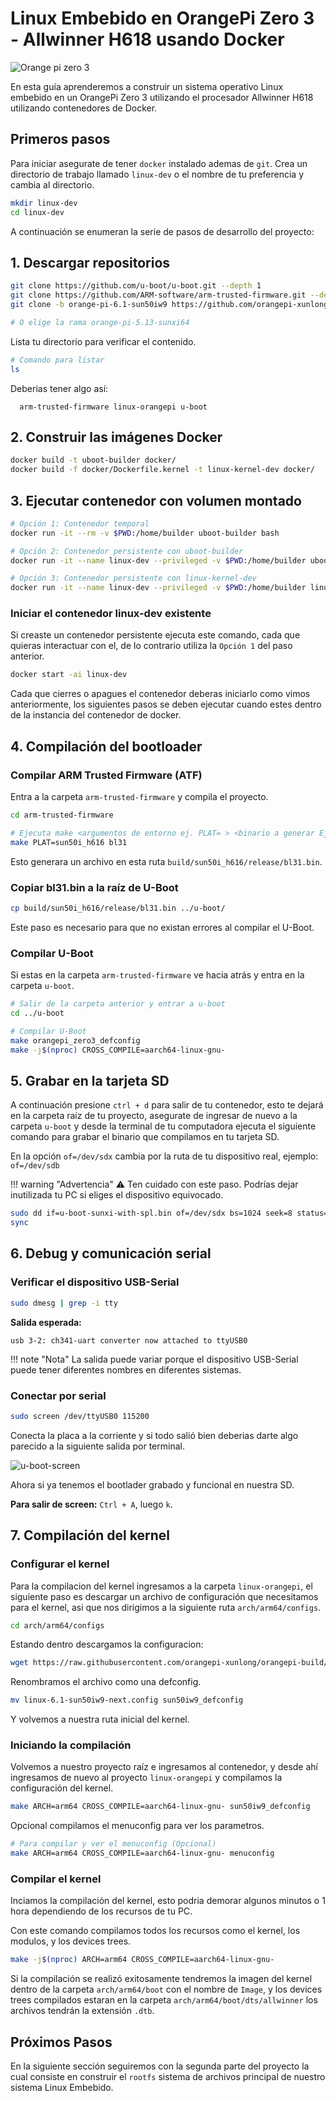 # Linux Embebido en OrangePi Zero 3 - Allwinner H618 usando Docker

![Orange pi zero 3](../../assets/orangepi-z3/orangepi-zero3.png)

En esta guía aprenderemos a construir un sistema operativo Linux embebido en un OrangePi Zero 3 utilizando el procesador Allwinner H618 utilizando contenedores de Docker.


## Primeros pasos

Para iniciar asegurate de tener `docker` instalado ademas de `git`.
Crea un directorio de trabajo llamado `linux-dev` o el nombre de tu preferencia y cambia al directorio.

```bash
mkdir linux-dev
cd linux-dev
```


A continuación se enumeran la serie de pasos de desarrollo del proyecto:

## 1. Descargar repositorios

```bash
git clone https://github.com/u-boot/u-boot.git --depth 1
git clone https://github.com/ARM-software/arm-trusted-firmware.git --depth 1
git clone -b orange-pi-6.1-sun50iw9 https://github.com/orangepi-xunlong/linux-orangepi.git --depth 1

# O elige la rama orange-pi-5.13-sunxi64
```

Lista tu directorio para verificar el contenido.
```bash
# Comando para listar
ls
```

Deberias tener algo así:

```
  arm-trusted-firmware linux-orangepi u-boot
```
## 2. Construir las imágenes Docker

```bash
docker build -t uboot-builder docker/
docker build -f docker/Dockerfile.kernel -t linux-kernel-dev docker/
```

## 3. Ejecutar contenedor con volumen montado

```bash
# Opción 1: Contenedor temporal
docker run -it --rm -v $PWD:/home/builder uboot-builder bash

# Opción 2: Contenedor persistente con uboot-builder
docker run -it --name linux-dev --privileged -v $PWD:/home/builder uboot-builder bash

# Opción 3: Contenedor persistente con linux-kernel-dev
docker run -it --name linux-dev --privileged -v $PWD:/home/builder linux-kernel-dev bash
```

### Iniciar el contenedor linux-dev existente

Si creaste un contenedor persistente ejecuta este comando, cada que quieras interactuar con el, de lo contrario utiliza la `Opción 1` del paso anterior.

```bash
docker start -ai linux-dev
```

Cada que cierres o apagues el contenedor deberas iniciarlo como vimos anteriormente, los siguientes pasos se deben ejecutar cuando estes dentro de la instancia del contenedor de docker.

## 4. Compilación del bootloader

### Compilar ARM Trusted Firmware (ATF)

Entra a la carpeta `arm-trusted-firmware` y compila el proyecto.

```bash
cd arm-trusted-firmware

# Ejecuta make <argumentos de entorno ej. PLAT= > <binario a generar Ej. bl13>
make PLAT=sun50i_h616 bl31
```

Esto generara un archivo en esta ruta `build/sun50i_h616/release/bl31.bin`.

### Copiar bl31.bin a la raíz de U-Boot

```bash
cp build/sun50i_h616/release/bl31.bin ../u-boot/
```

Este paso es necesario para que no existan errores al compilar el U-Boot.

### Compilar U-Boot

Si estas en la carpeta `arm-trusted-firmware` ve hacia atrás y entra en la carpeta `u-boot`.

```bash
# Salir de la carpeta anterior y entrar a u-boot
cd ../u-boot

# Compilar U-Boot
make orangepi_zero3_defconfig
make -j$(nproc) CROSS_COMPILE=aarch64-linux-gnu-
```

## 5. Grabar en la tarjeta SD

A continuación presione `ctrl + d` para salir de tu contenedor, esto te dejará en la carpeta raíz de tu proyecto, asegurate de ingresar de nuevo a la carpeta `u-boot` y desde la terminal de tu computadora ejecuta el siguiente comando para grabar el binario que compilamos en tu tarjeta SD.

En la opción `of=/dev/sdx` cambia por la ruta de tu dispositivo real, ejemplo: `of=/dev/sdb`


!!! warning "Advertencia"
    ⚠️ Ten cuidado con este paso. Podrías dejar inutilizada tu PC si eliges el dispositivo equivocado.


```bash
sudo dd if=u-boot-sunxi-with-spl.bin of=/dev/sdx bs=1024 seek=8 status=progress
sync
```

## 6. Debug y comunicación serial

### Verificar el dispositivo USB-Serial

```bash
sudo dmesg | grep -i tty
```

**Salida esperada:**

```
usb 3-2: ch341-uart converter now attached to ttyUSB0
```
!!! note "Nota"
    La salida puede variar porque el dispositivo USB-Serial puede tener diferentes nombres en diferentes sistemas.

### Conectar por serial

```bash
sudo screen /dev/ttyUSB0 115200
```

Conecta la placa a la corriente y si todo salió bien deberias darte algo parecido a la siguiente salida por terminal.

![u-boot-screen](../../assets/orangepi-z3/u-boot-screen.png)

Ahora si ya tenemos el bootlader grabado y funcional en nuestra SD.

**Para salir de screen:** `Ctrl + A`, luego `k`.

## 7. Compilación del kernel


### Configurar el kernel

Para la compilacion del kernel ingresamos a la carpeta `linux-orangepi`, el siguiente paso es descargar un archivo de configuración que necesitamos para el kernel, asi que nos dirigimos a la siguiente ruta `arch/arm64/configs`.

```bash
cd arch/arm64/configs
```

Estando dentro descargamos la configuracion:

```bash
wget https://raw.githubusercontent.com/orangepi-xunlong/orangepi-build/refs/heads/next/external/config/kernel/linux-6.1-sun50iw9-next.config
```

Renombramos el archivo como una defconfig.

```bash
mv linux-6.1-sun50iw9-next.config sun50iw9_defconfig
```

Y volvemos a nuestra ruta inicial del kernel.

### Iniciando la compilación

Volvemos a nuestro proyecto raíz e ingresamos al contenedor, y desde ahí ingresamos de nuevo al proyecto `linux-orangepi` y compilamos la configuración del kernel.

```bash
make ARCH=arm64 CROSS_COMPILE=aarch64-linux-gnu- sun50iw9_defconfig

```

Opcional compilamos el menuconfig para ver los parametros.

```bash
# Para compilar y ver el menuconfig (Opcional)
make ARCH=arm64 CROSS_COMPILE=aarch64-linux-gnu- menuconfig
```

### Compilar el kernel

Inciamos la compilación del kernel, esto podria demorar algunos minutos o 1 hora dependiendo de los recursos de tu PC.

Con este comando compilamos todos los recursos como el kernel, los modulos, y los devices trees.

```bash
make -j$(nproc) ARCH=arm64 CROSS_COMPILE=aarch64-linux-gnu-
```

Si la compilación se realizó exitosamente tendremos la imagen del kernel dentro de la carpeta `arch/arm64/boot` con el nombre de `Image`, y los devices trees compilados estaran en la carpeta `arch/arm64/boot/dts/allwinner` los archivos tendrán la extensión `.dtb`.

## Próximos Pasos

En la siguiente sección seguiremos con la segunda parte del proyecto la cual consiste en construir el `rootfs` sistema de archivos principal de nuestro sistema Linux Embebido.